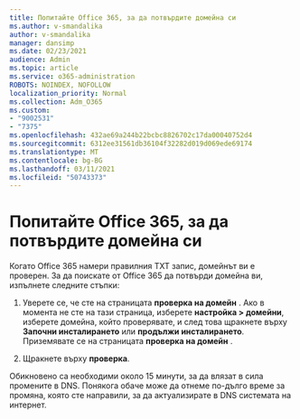 ```yaml
---
title: Попитайте Office 365, за да потвърдите домейна си
ms.author: v-smandalika
author: v-smandalika
manager: dansimp
ms.date: 02/23/2021
audience: Admin
ms.topic: article
ms.service: o365-administration
ROBOTS: NOINDEX, NOFOLLOW
localization_priority: Normal
ms.collection: Adm_O365
ms.custom:
- "9002531"
- "7375"
ms.openlocfilehash: 432ae69a244b22bcbc8826702c17da00040752d4
ms.sourcegitcommit: 6312ee31561db36104f32282d019d069ede69174
ms.translationtype: MT
ms.contentlocale: bg-BG
ms.lasthandoff: 03/11/2021
ms.locfileid: "50743373"
---
```

# <a name="ask-office-365-to-verify-your-domain"></a>Попитайте Office 365, за да потвърдите домейна си

Когато Office 365 намери правилния TXT запис, домейнът ви е проверен. За да поискате от Office 365 да потвърди домейна ви, изпълнете следните стъпки:

1. Уверете се, че сте на страницата **проверка на домейн** . Ако в момента не сте на тази страница, изберете **настройка > домейни**, изберете домейна, който проверявате, и след това щракнете върху **Започни инсталирането** или **продължи инсталирането**. Приземявате се на страницата **проверка на домейн** .

2. Щракнете върху **проверка**.

Обикновено са необходими около 15 минути, за да влязат в сила промените в DNS. Понякога обаче може да отнеме по-дълго време за промяна, която сте направили, за да актуализирате в DNS системата на интернет.

